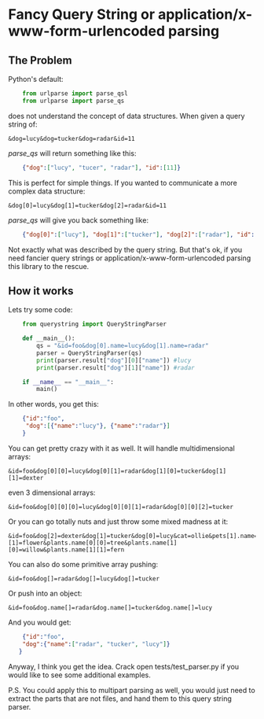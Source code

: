 # Fancy Query String or application/x-www-form-urlencoded parsing

## The Problem

Python's default:

```python
	from urlparse import parse_qsl
	from urlparse import parse_qs
```

does not understand the concept of data structures. When given a query string of:

	&dog=lucy&dog=tucker&dog=radar&id=11

*parse_qs* will return something like this:

```json
	{"dog":["lucy", "tucer", "radar"], "id":[11]}
```

This is perfect for simple things. If you wanted to communicate a more complex data structure:

	&dog[0]=lucy&dog[1]=tucker&dog[2]=radar&id=11

*parse_qs* will give you back something like:

```json
	{"dog[0]":["lucy"], "dog[1]":["tucker"], "dog[2]":["radar"], "id":[11]}
```

Not exactly what was described by the query string.  But that's ok, if you need fancier query strings or application/x-www-form-urlencoded parsing this library to the rescue.

## How it works

Lets try some code:

```python
	from querystring import QueryStringParser

	def __main__():
		qs = "&id=foo&dog[0].name=lucy&dog[1].name=radar"
		parser = QueryStringParser(qs)
		print(parser.result["dog"][0]["name"]) #lucy
		print(parser.result["dog"][1]["name"]) #radar

	if __name__ == "__main__":
		main()
```

In other words, you get this:

```json
	{"id":"foo",
	 "dog":[{"name":"lucy"}, {"name":"radar"}]
	}
```
You can get pretty crazy with it as well.  It will handle multidimensional arrays:

	&id=foo&dog[0][0]=lucy&dog[0][1]=radar&dog[1][0]=tucker&dog[1][1]=dexter

even 3 dimensional arrays:

	&id=foo&dog[0][0][0]=lucy&dog[0][0][1]=radar&dog[0][0][2]=tucker

Or you can go totally nuts and just throw some mixed madness at it:

	&id=foo&dog[2]=dexter&dog[1]=tucker&dog[0]=lucy&cat=ollie&pets[1].name=pogo&pets[1].type=catz&pets[0].name=kiki&pets[0].type=cat&fish.name=robofish&fish.type=fishz&person.name[0]=adam&person.name[1]=adamz&plants.name[0][1]=flower&plants.name[0][0]=tree&plants.name[1][0]=willow&plants.name[1][1]=fern

You can also do some primitive array pushing:

	&id=foo&dog[]=radar&dog[]=lucy&dog[]=tucker

Or push into an object:

	&id=foo&dog.name[]=radar&dog.name[]=tucker&dog.name[]=lucy

And you would get:

```json
	{"id":"foo",
    "dog":{"name":["radar", "tucker", "lucy"]}
   }
```
Anyway, I think you get the idea. Crack open tests/test_parser.py if you would like to see some additional examples.

P.S. You could apply this to multipart parsing as well, you would just need to extract the parts that are not files, and hand them to this query string parser.
